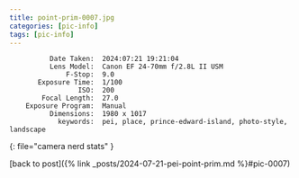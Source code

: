 ```yaml
---
title: point-prim-0007.jpg
categories: [pic-info]
tags: [pic-info]
---
```


```text
          Date Taken:  2024:07:21 19:21:04
          Lens Model:  Canon EF 24-70mm f/2.8L II USM
              F-Stop:  9.0
       Exposure Time:  1/100
                 ISO:  200
        Focal Length:  27.0
    Exposure Program:  Manual
          Dimensions:  1980 x 1017
            keywords:  pei, place, prince-edward-island, photo-style, landscape
```
{: file="camera nerd stats" }

[back to post]({% link _posts/2024-07-21-pei-point-prim.md %}#pic-0007)